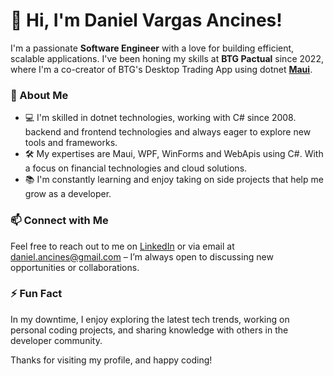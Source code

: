 # 🤘 Hi, I'm Daniel Vargas Ancines!

I'm a passionate **Software Engineer** with a love for building efficient, scalable applications. I've been honing my skills at **BTG Pactual** since 2022, where I'm a co-creator of BTG's Desktop Trading App using dotnet **[Maui](https://learn.microsoft.com/en-us/dotnet/maui/what-is-maui)**.

### 🚀 About Me
- 💻 I'm skilled in dotnet technologies, working with C# since 2008.  backend and frontend technologies and always eager to explore new tools and frameworks.
- 🛠️ My expertises are Maui, WPF, WinForms and WebApis using C#. With a focus on financial technologies and cloud solutions.
- 📚 I'm constantly learning and enjoy taking on side projects that help me grow as a developer.

### 📫 Connect with Me
Feel free to reach out to me on [LinkedIn](https://www.linkedin.com/in/danielancines) or via email at [daniel.ancines@gmail.com](mailto:daniel.ancines@gmail.com) – I’m always open to discussing new opportunities or collaborations.

### ⚡ Fun Fact
In my downtime, I enjoy exploring the latest tech trends, working on personal coding projects, and sharing knowledge with others in the developer community.

Thanks for visiting my profile, and happy coding!
